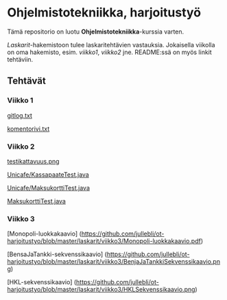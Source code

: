 # **Ohjelmistotekniikka, harjoitustyö**

Tämä repositorio on luotu **Ohjelmistotekniikka**-kurssia varten.

*Laskarit*-hakemistoon tulee laskaritehtävien vastauksia. Jokaisella viikolla on oma hakemisto, esim. *viikko1*, *viikko2* jne. 
README:ssä on myös linkit tehtäviin.

## Tehtävät

### Viikko 1

[gitlog.txt](https://github.com/jullebli/ot-harjoitustyo/blob/master/laskarit/viikko1/gitlog.txt)

[komentorivi.txt](https://github.com/jullebli/ot-harjoitustyo/blob/master/laskarit/viikko1/komentorivi.txt)


### Viikko 2

[testikattavuus.png](https://github.com/jullebli/ot-harjoitustyo/blob/master/laskarit/viikko2/Testikattavuus.png)

[Unicafe/KassapaateTest.java](https://github.com/jullebli/ot-harjoitustyo/blob/master/laskarit/viikko2/Unicafe/src/test/java/com/mycompany/unicafe/KassapaateTest.java)

[Unicafe/MaksukorttiTest.java](https://github.com/jullebli/ot-harjoitustyo/blob/master/laskarit/viikko2/Unicafe/src/test/java/com/mycompany/unicafe/MaksukorttiTest.java)

[MaksukorttiTest.java](https://github.com/jullebli/ot-harjoitustyo/blob/master/laskarit/viikko2/Maksukortti/src/test/java/MaksukorttiTest.java)

### Viikko 3

[Monopoli-luokkakaavio] (https://github.com/jullebli/ot-harjoitustyo/blob/master/laskarit/viikko3/Monopoli-luokkakaavio.pdf)

[BensaJaTankki-sekvenssikaavio] (https://github.com/jullebli/ot-harjoitustyo/blob/master/laskarit/viikko3/BenjaJaTankkiSekvenssikaavio.png)

[HKL-sekvenssikaavio] (https://github.com/jullebli/ot-harjoitustyo/blob/master/laskarit/viikko3/HKLSekvenssikaavio.png)
